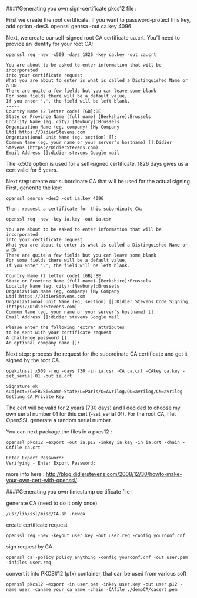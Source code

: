####Generating you own sign-certificate pkcs12 file :

First we create the root certificate. 
If you want to password-protect this key, add option -des3.
    openssl genrsa -out ca.key 4096

Next, we create our self-signed root CA certificate ca.crt.
You’ll need to provide an identity for your root CA:

    openssl req -new -x509 -days 1826 -key ca.key -out ca.crt

    You are about to be asked to enter information that will be incorporated
    into your certificate request.
    What you are about to enter is what is called a Distinguished Name or a DN.
    There are quite a few fields but you can leave some blank
    For some fields there will be a default value,
    If you enter '.', the field will be left blank.
    -----
    Country Name (2 letter code) [GB]:BE
    State or Province Name (full name) [Berkshire]:Brussels
    Locality Name (eg, city) [Newbury]:Brussels
    Organization Name (eg, company) [My Company Ltd]:https://DidierStevens.com
    Organizational Unit Name (eg, section) []:
    Common Name (eg, your name or your server's hostname) []:Didier Stevens (https://DidierStevens.com)
    Email Address []:didier stevens Google mail


The -x509 option is used for a self-signed certificate. 1826 days gives us a cert valid for 5 years.

Next step: create our subordinate CA that will be used for the actual signing. First, generate the key:

    openssl genrsa -des3 -out ia.key 4096
    
    Then, request a certificate for this subordinate CA:

    openssl req -new -key ia.key -out ia.csr
    
    You are about to be asked to enter information that will be incorporated
    into your certificate request.
    What you are about to enter is what is called a Distinguished Name or a DN.
    There are quite a few fields but you can leave some blank
    For some fields there will be a default value,
    If you enter '.', the field will be left blank.
    -----
    Country Name (2 letter code) [GB]:BE
    State or Province Name (full name) [Berkshire]:Brussels
    Locality Name (eg, city) [Newbury]:Brussels
    Organization Name (eg, company) [My Company Ltd]:https://DidierStevens.com
    Organizational Unit Name (eg, section) []:Didier Stevens Code Signing (https://DidierStevens.com)
    Common Name (eg, your name or your server's hostname) []:
    Email Address []:didier stevens Google mail
    
    Please enter the following 'extra' attributes
    to be sent with your certificate request
    A challenge password []:
    An optional company name []:
    
Next step: process the request for the subordinate CA certificate and get it signed by the root CA.

    opekilnssl x509 -req -days 730 -in ia.csr -CA ca.crt -CAkey ca.key -set_serial 01 -out ia.crt

    Signature ok
    subject=/C=FR/ST=Some-State/L=Paris/O=Avrilog/OU=avrilog/CN=avrilog
    Getting CA Private Key
    
   
The cert will be valid for 2 years (730 days) and I decided to choose my own serial number 01 for this cert (-set_serial 01). For the root CA, I let OpenSSL generate a random serial number.


You can next package the files in a pkcs12 :

    openssl pkcs12 -export -out ia.p12 -inkey ia.key -in ia.crt -chain -CAfile ca.crt
    
    Enter Export Password:
    Verifying - Enter Export Password:
    
    
more info here : http://blog.didierstevens.com/2008/12/30/howto-make-your-own-cert-with-openssl/


####Generating you own timestamp certificate file :

generate CA (need to do it only once)

    /usr/lib/ssl/misc/CA.sh -newca
create certificate request

    openssl req -new -keyout user.key -out user.req -config yourconf.cnf
sign request by CA

    openssl ca -policy policy_anything -config yourconf.cnf -out user.pem -infiles user.req
convert it into PKCS#12 (pfx) container, that can be used from various soft

    openssl pkcs12 -export -in user.pem -inkey user.key -out user.p12 -name user -caname your_ca_name -chain -CAfile ./demoCA/cacert.pem

